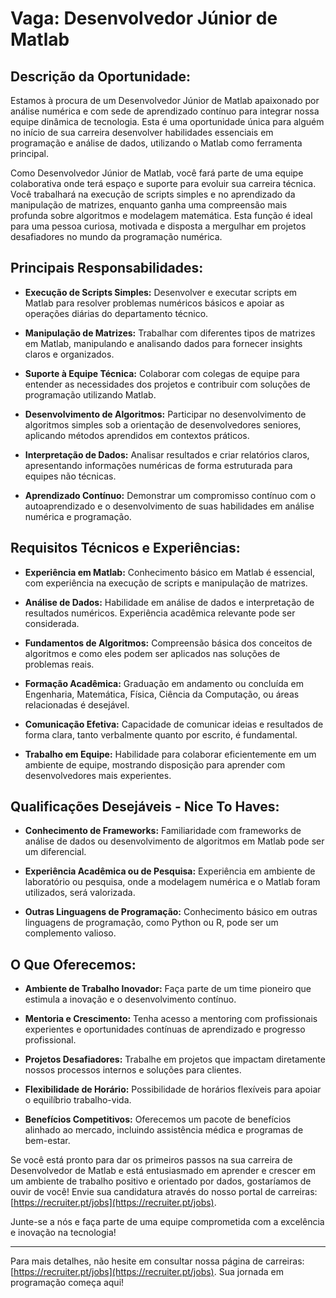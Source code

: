 # **Vaga: Desenvolvedor Júnior de Matlab**

## **Descrição da Oportunidade:**

Estamos à procura de um Desenvolvedor Júnior de Matlab apaixonado por análise numérica e com sede de aprendizado contínuo para integrar nossa equipe dinâmica de tecnologia. Esta é uma oportunidade única para alguém no início de sua carreira desenvolver habilidades essenciais em programação e análise de dados, utilizando o Matlab como ferramenta principal.

Como Desenvolvedor Júnior de Matlab, você fará parte de uma equipe colaborativa onde terá espaço e suporte para evoluir sua carreira técnica. Você trabalhará na execução de scripts simples e no aprendizado da manipulação de matrizes, enquanto ganha uma compreensão mais profunda sobre algoritmos e modelagem matemática. Esta função é ideal para uma pessoa curiosa, motivada e disposta a mergulhar em projetos desafiadores no mundo da programação numérica.

## **Principais Responsabilidades:**

- **Execução de Scripts Simples:** Desenvolver e executar scripts em Matlab para resolver problemas numéricos básicos e apoiar as operações diárias do departamento técnico.
  
- **Manipulação de Matrizes:** Trabalhar com diferentes tipos de matrizes em Matlab, manipulando e analisando dados para fornecer insights claros e organizados.
  
- **Suporte à Equipe Técnica:** Colaborar com colegas de equipe para entender as necessidades dos projetos e contribuir com soluções de programação utilizando Matlab.
  
- **Desenvolvimento de Algoritmos:** Participar no desenvolvimento de algoritmos simples sob a orientação de desenvolvedores seniores, aplicando métodos aprendidos em contextos práticos.
  
- **Interpretação de Dados:** Analisar resultados e criar relatórios claros, apresentando informações numéricas de forma estruturada para equipes não técnicas.
  
- **Aprendizado Contínuo:** Demonstrar um compromisso contínuo com o autoaprendizado e o desenvolvimento de suas habilidades em análise numérica e programação.

## **Requisitos Técnicos e Experiências:**

- **Experiência em Matlab:** Conhecimento básico em Matlab é essencial, com experiência na execução de scripts e manipulação de matrizes.
  
- **Análise de Dados:** Habilidade em análise de dados e interpretação de resultados numéricos. Experiência acadêmica relevante pode ser considerada.
  
- **Fundamentos de Algoritmos:** Compreensão básica dos conceitos de algoritmos e como eles podem ser aplicados nas soluções de problemas reais.
  
- **Formação Acadêmica:** Graduação em andamento ou concluída em Engenharia, Matemática, Física, Ciência da Computação, ou áreas relacionadas é desejável.
  
- **Comunicação Efetiva:** Capacidade de comunicar ideias e resultados de forma clara, tanto verbalmente quanto por escrito, é fundamental.
  
- **Trabalho em Equipe:** Habilidade para colaborar eficientemente em um ambiente de equipe, mostrando disposição para aprender com desenvolvedores mais experientes.

## **Qualificações Desejáveis - Nice To Haves:**

- **Conhecimento de Frameworks:** Familiaridade com frameworks de análise de dados ou desenvolvimento de algoritmos em Matlab pode ser um diferencial.
  
- **Experiência Acadêmica ou de Pesquisa:** Experiência em ambiente de laboratório ou pesquisa, onde a modelagem numérica e o Matlab foram utilizados, será valorizada.
  
- **Outras Linguagens de Programação:** Conhecimento básico em outras linguagens de programação, como Python ou R, pode ser um complemento valioso.

## **O Que Oferecemos:**

- **Ambiente de Trabalho Inovador:** Faça parte de um time pioneiro que estimula a inovação e o desenvolvimento contínuo.
  
- **Mentoria e Crescimento:** Tenha acesso a mentoring com profissionais experientes e oportunidades contínuas de aprendizado e progresso profissional.
  
- **Projetos Desafiadores:** Trabalhe em projetos que impactam diretamente nossos processos internos e soluções para clientes.
  
- **Flexibilidade de Horário:** Possibilidade de horários flexíveis para apoiar o equilíbrio trabalho-vida.
  
- **Benefícios Competitivos:** Oferecemos um pacote de benefícios alinhado ao mercado, incluindo assistência médica e programas de bem-estar.

Se você está pronto para dar os primeiros passos na sua carreira de Desenvolvedor de Matlab e está entusiasmado em aprender e crescer em um ambiente de trabalho positivo e orientado por dados, gostaríamos de ouvir de você! Envie sua candidatura através do nosso portal de carreiras: [https://recruiter.pt/jobs](https://recruiter.pt/jobs). 

Junte-se a nós e faça parte de uma equipe comprometida com a excelência e inovação na tecnologia!

---

Para mais detalhes, não hesite em consultar nossa página de carreiras: [https://recruiter.pt/jobs](https://recruiter.pt/jobs). Sua jornada em programação começa aqui!